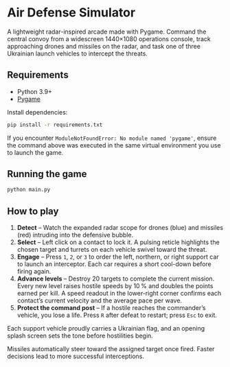 # Air Defense Simulator

A lightweight radar-inspired arcade made with Pygame. Command the central convoy from a widescreen 1440×1080 operations console, track approaching drones and missiles on the radar, and task one of three Ukrainian launch vehicles to intercept the threats.

## Requirements

- Python 3.9+
- [Pygame](https://www.pygame.org/)

Install dependencies:

```bash
pip install -r requirements.txt
```

If you encounter `ModuleNotFoundError: No module named 'pygame'`, ensure the command above
was executed in the same virtual environment you use to launch the game.

## Running the game

```bash
python main.py
```

## How to play

1. **Detect** – Watch the expanded radar scope for drones (blue) and missiles (red) intruding into the defensive bubble.
2. **Select** – Left click on a contact to lock it. A pulsing reticle highlights the chosen target and turrets on each vehicle swivel toward the threat.
3. **Engage** – Press `1`, `2`, or `3` to order the left, northern, or right support car to launch an interceptor. Each car requires a short cool-down before firing again.
4. **Advance levels** – Destroy 20 targets to complete the current mission. Every new level raises hostile speeds by 10 % and doubles the points earned per kill. A speed readout in the lower-right corner confirms each contact’s current velocity and the average pace per wave.
5. **Protect the command post** – If a hostile reaches the commander’s vehicle, you lose a life. Press `R` after defeat to restart; press `Esc` to exit.

Each support vehicle proudly carries a Ukrainian flag, and an opening splash screen sets the tone before hostilities begin.

Missiles automatically steer toward the assigned target once fired. Faster decisions lead to more successful interceptions.
